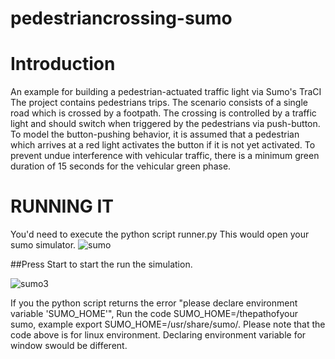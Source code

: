 # pedestriancrossing-sumo
# Introduction
An example for building a pedestrian-actuated traffic light via Sumo's TraCI
The project contains pedestrians trips.
The scenario consists of a single road which is crossed by a footpath. The crossing is controlled by a traffic light and should switch when triggered by the pedestrians via push-button. To model the button-pushing behavior, it is assumed that a pedestrian which arrives at a red light activates the button if it is not yet activated. To prevent undue interference with vehicular traffic, there is a minimum green duration of 15 seconds for the vehicular green phase.
# RUNNING IT
You'd need to execute the python script runner.py
This would open your sumo simulator.
![sumo](https://user-images.githubusercontent.com/42734825/142742740-17d62d81-670f-48ab-baaa-4b8f30d41153.png)

##Press Start to start the run the simulation.

![sumo3](https://user-images.githubusercontent.com/42734825/142742829-8b5c0577-7438-4217-93af-8c8138fdf27d.png)

If you the python script returns the error "please declare environment variable 'SUMO_HOME'",
Run the code SUMO_HOME=/thepathofyour sumo, example export SUMO_HOME=/usr/share/sumo/. Please note that the code above is for linux environment. Declaring environment variable for window swould be different.
